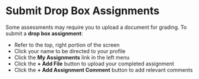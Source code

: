 # Submit Drop Box Assignments
Some assessments may require you to upload a document for grading. To submit a **drop box assignment**:

* Refer to the top, right portion of the screen
* Click your name to be directed to your profile
* Click the **My Assignments** link in the left menu
* Click the **+ Add File** button to upload your completed assignment
* Click the **+ Add Assignment Comment** button to add relevant comments
